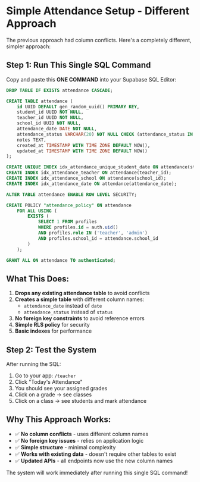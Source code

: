 # Simple Attendance Setup - Different Approach

The previous approach had column conflicts. Here's a completely different, simpler approach:

## Step 1: Run This Single SQL Command

Copy and paste this **ONE COMMAND** into your Supabase SQL Editor:

```sql
DROP TABLE IF EXISTS attendance CASCADE;

CREATE TABLE attendance (
    id UUID DEFAULT gen_random_uuid() PRIMARY KEY,
    student_id UUID NOT NULL,
    teacher_id UUID NOT NULL,
    school_id UUID NOT NULL,
    attendance_date DATE NOT NULL,
    attendance_status VARCHAR(20) NOT NULL CHECK (attendance_status IN ('present', 'absent', 'late', 'excused')),
    notes TEXT,
    created_at TIMESTAMP WITH TIME ZONE DEFAULT NOW(),
    updated_at TIMESTAMP WITH TIME ZONE DEFAULT NOW()
);

CREATE UNIQUE INDEX idx_attendance_unique_student_date ON attendance(student_id, attendance_date);
CREATE INDEX idx_attendance_teacher ON attendance(teacher_id);
CREATE INDEX idx_attendance_school ON attendance(school_id);
CREATE INDEX idx_attendance_date ON attendance(attendance_date);

ALTER TABLE attendance ENABLE ROW LEVEL SECURITY;

CREATE POLICY "attendance_policy" ON attendance
    FOR ALL USING (
        EXISTS (
            SELECT 1 FROM profiles 
            WHERE profiles.id = auth.uid() 
            AND profiles.role IN ('teacher', 'admin')
            AND profiles.school_id = attendance.school_id
        )
    );

GRANT ALL ON attendance TO authenticated;
```

## What This Does:

1. **Drops any existing attendance table** to avoid conflicts
2. **Creates a simple table** with different column names:
   - `attendance_date` instead of `date`
   - `attendance_status` instead of `status`
3. **No foreign key constraints** to avoid reference errors
4. **Simple RLS policy** for security
5. **Basic indexes** for performance

## Step 2: Test the System

After running the SQL:

1. Go to your app: `/teacher`
2. Click "Today's Attendance"
3. You should see your assigned grades
4. Click on a grade → see classes
5. Click on a class → see students and mark attendance

## Why This Approach Works:

- ✅ **No column conflicts** - uses different column names
- ✅ **No foreign key issues** - relies on application logic
- ✅ **Simple structure** - minimal complexity
- ✅ **Works with existing data** - doesn't require other tables to exist
- ✅ **Updated APIs** - all endpoints now use the new column names

The system will work immediately after running this single SQL command!
